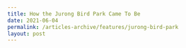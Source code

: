 ```yaml
---
title: How the Jurong Bird Park Came To Be
date: 2021-06-04
permalink: /articles-archive/features/jurong-bird-park
layout: post
---
```


